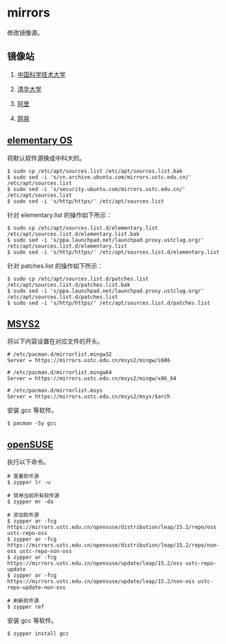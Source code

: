 # mirrors

修改镜像源。

## 镜像站

1. [中国科学技术大学](https://mirrors.ustc.edu.cn)

2. [清华大学](https://mirrors.tuna.tsinghua.edu.cn)

3. [阿里](https://developer.aliyun.com/mirror/)

4. [网易](https://mirrors.163.com)

## [elementary OS](https://mirrors.ustc.edu.cn/help/ubuntu.html)

将默认软件源换成中科大的。

```
$ sudo cp /etc/apt/sources.list /etc/apt/sources.list.bak
$ sudo sed -i 's/cn.archive.ubuntu.com/mirrors.ustc.edu.cn/' /etc/apt/sources.list
$ sudo sed -i 's/security.ubuntu.com/mirrors.ustc.edu.cn/' /etc/apt/sources.list
$ sudo sed -i 's/http/https/' /etc/apt/sources.list
```

针对 elementary.list 的操作如下所示：

```
$ sudo cp /etc/apt/sources.list.d/elementary.list /etc/apt/sources.list.d/elementary.list.bak
$ sudo sed -i 's/ppa.launchpad.net/launchpad.proxy.ustclug.org/' /etc/apt/sources.list.d/elementary.list
$ sudo sed -i 's/http/https/' /etc/apt/sources.list.d/elementary.list
```

针对 patches.list 的操作如下所示：

```
$ sudo cp /etc/apt/sources.list.d/patches.list /etc/apt/sources.list.d/patches.list.bak
$ sudo sed -i 's/ppa.launchpad.net/launchpad.proxy.ustclug.org/' /etc/apt/sources.list.d/patches.list
$ sudo sed -i 's/http/https/' /etc/apt/sources.list.d/patches.list
```

## [MSYS2](https://mirrors.ustc.edu.cn/help/msys2.html)

将以下内容设置在对应文件的开头。

```
# /etc/pacman.d/mirrorlist.mingw32
Server = https://mirrors.ustc.edu.cn/msys2/mingw/i686

# /etc/pacman.d/mirrorlist.mingw64
Server = https://mirrors.ustc.edu.cn/msys2/mingw/x86_64

# /etc/pacman.d/mirrorlist.msys
Server = https://mirrors.ustc.edu.cn/msys2/msys/$arch
```

安装 gcc 等软件。

```
$ pacman -Sy gcc
```

## [openSUSE](https://mirrors.ustc.edu.cn/help/opensuse.html)

执行以下命令。

```
# 查看软件源
$ zypper lr -u

# 禁用当前所有软件源
$ zypper mr -da

# 添加软件源
$ zypper ar -fcg https://mirrors.ustc.edu.cn/opensuse/distribution/leap/15.2/repo/oss ustc-repo-oss
$ zypper ar -fcg https://mirrors.ustc.edu.cn/opensuse/distribution/leap/15.2/repo/non-oss ustc-repo-non-oss
$ zypper ar -fcg https://mirrors.ustc.edu.cn/opensuse/update/leap/15.2/oss ustc-repo-update
$ zypper ar -fcg https://mirrors.ustc.edu.cn/opensuse/update/leap/15.2/non-oss ustc-repo-update-non-oss

# 刷新软件源
$ zypper ref
```

安装 gcc 等软件。

```
$ zypper install gcc
```
